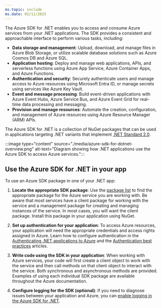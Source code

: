 ```yaml
---
ms.topic: include
ms.date: 03/11/2025
---
```


The Azure SDK for .NET enables you to access and consume Azure services from your .NET applications. The SDK provides a consistent and approachable interface to perform various tasks, including:

- **Data storage and management**: Upload, download, and manage files in Azure Blob Storage, or utilize scalable database solutions such as Azure Cosmos DB and Azure SQL.
- **Application hosting**: Deploy and manage web applications, APIs, and serverless functions using Azure App Service, Azure Container Apps, and Azure Functions.
- **Authentication and security**: Securely authenticate users and manage access to Azure resources using Microsoft Entra ID, or manage secrets using services like Azure Key Vault.
- **Event and message processing**: Build event-driven applications with Azure Event Hubs, Azure Service Bus, and Azure Event Grid for real-time data processing and messaging.
- **Provision and manage resources**: Automate the creation, configuration, and management of Azure resources using Azure Resource Manager (ARM) APIs.

The Azure SDK for .NET is a collection of NuGet packages that can be used in applications targeting .NET variants that implement [.NET Standard 2.0](/dotnet/standard/net-standard?tabs=net-standard-2-0#select-net-standard-version).

:::image type="content" source="./media/azure-sdk-for-dotnet-overview.png" alt-text="Diagram showing how .NET applications use the Azure SDK to access Azure services.":::

## Use the Azure SDK for .NET in your app

To use an Azure SDK package in one of your .NET app:

1. **Locate the appropriate SDK package**: Use the [package list](packages.md) to find the appropriate package for the Azure service you are working with. Be aware that most services have a client package for working with the service and a management package for creating and managing instances of the service. In most cases, you will want the client package. Install this package in your application using NuGet.

2. **Set up authentication for your application**: To access Azure resources, your application will need the appropriate credentials and access rights assigned in Azure. Learn how to configure authentication in the [Authenticating .NET applications to Azure](authentication/index.md) and the [Authentication best practices](dotnet/azure/sdk/authentication/best-practices) articles.

3. **Write code using the SDK in your application**: When working with Azure services, your code will first create a client object to work with the service and then call methods on that client object to interact with the service. Both synchronous and asynchronous methods are provided. Examples of using each individual SDK package are available throughout the Azure documentation.

4. **Configure logging for the SDK (optional)**: If you need to diagnose issues between your application and Azure, you can [enable logging in the Azure SDK for .NET](logging.md).
